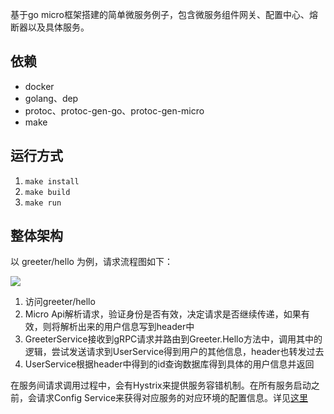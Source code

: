 基于go micro框架搭建的简单微服务例子，包含微服务组件网关、配置中心、熔断器以及具体服务。

## 依赖
* docker
* golang、dep
* protoc、protoc-gen-go、protoc-gen-micro
* make

## 运行方式
1. `make install`
2. `make build`
3. `make run`

## 整体架构
以 greeter/hello 为例，请求流程图如下：

![](https://github.com/xbox1994/GoMicroExample/raw/master/index.png)

1. 访问greeter/hello
2. Micro Api解析请求，验证身份是否有效，决定请求是否继续传递，如果有效，则将解析出来的用户信息写到header中
3. GreeterService接收到gRPC请求并路由到Greeter.Hello方法中，调用其中的逻辑，尝试发送请求到UserService得到用户的其他信息，header也转发过去
4. UserService根据header中得到的id查询数据库得到具体的用户信息并返回

在服务间请求调用过程中，会有Hystrix来提供服务容错机制。在所有服务启动之前，会请求Config Service来获得对应服务的对应环境的配置信息。详见[这里](http://www.wangtianyi.top/blog/2018/09/28/ji-yu-go-microde-wei-fu-wu-jia-gou-ben-di-shi-zhan/?utm_source=github&utm_medium=github)
